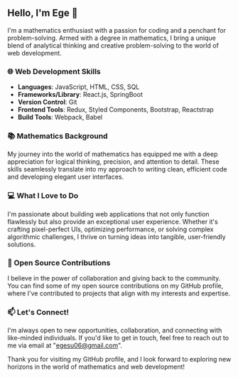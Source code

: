 ## Hello, I'm Ege 👋

I'm a mathematics enthusiast with a passion for coding and a penchant for problem-solving. Armed with a degree in mathematics, I bring a unique blend of analytical thinking and creative problem-solving to the world of web development.

### 🌐 Web Development Skills
- **Languages**: JavaScript, HTML, CSS, SQL
- **Frameworks/Library**: React.js, SpringBoot
- **Version Control**: Git
- **Frontend Tools**: Redux, Styled Components, Bootstrap, Reactstrap
- **Build Tools**: Webpack, Babel

### 📚 Mathematics Background
My journey into the world of mathematics has equipped me with a deep appreciation for logical thinking, precision, and attention to detail. These skills seamlessly translate into my approach to writing clean, efficient code and developing elegant user interfaces.

### 💻 What I Love to Do
I'm passionate about building web applications that not only function flawlessly but also provide an exceptional user experience. Whether it's crafting pixel-perfect UIs, optimizing performance, or solving complex algorithmic challenges, I thrive on turning ideas into tangible, user-friendly solutions.

### 🌟 Open Source Contributions
I believe in the power of collaboration and giving back to the community. You can find some of my open source contributions on my GitHub profile, where I've contributed to projects that align with my interests and expertise.

### 📫 Let's Connect!
I'm always open to new opportunities, collaboration, and connecting with like-minded individuals. If you'd like to get in touch, feel free to reach out to me via email at "egesu06@gmail.com".

Thank you for visiting my GitHub profile, and I look forward to exploring new horizons in the world of mathematics and web development!
